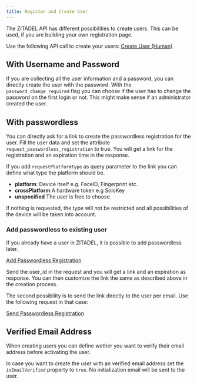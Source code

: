 ```yaml
---
title: Register and Create User
---
```


The ZITADEL API has different possibilities to create users.
This can be used, if you are building your own registration page.

Use the following API call to create your users:
[Create User (Human)](reference#tag/users/user-service-add-human-user.api.mdx)

## With Username and Password

If you are collecting all the user information and a password, you can directly create the user with the password.
With the `password_change_required` flag you can choose if the user has to change the password on the first login or not.
This might make sense if an administrator created the user.

## With passwordless

You can directly ask for a link to create the passwordless registration for the user. 
Fill the user data and set the attribute `request_passwordless_registration` to true.
You will get a link for the registration and an expiration time in the response.

If you add `requestPlatformType` as query parameter to the link you can define what type the platform should be.
- **platform**: Device itself e.g. FaceID, Fingerprint etc.
- **crossPlatform** A hardware token e.g SoloKey
- **unspecified** The user is free to choose

If nothing is requested, the type will not be restricted and all possibilities of the device will be taken into account.

### Add passwordless to existing user

If you already have a user in ZITADEL, it is possible to add passwordless later.

[Add Passwordless Registration ](/apis/resources/mgmt)

Send the user_id in the request and you will get a link and an expiration as response.
You can then customize the link the same as described above in the creation process.

The second possibility is to send the link directly to the user per email.
Use the following request in that case:

[Send Passwordless Registration ](/apis/resources/mgmt)

## Verified Email Address

When creating users you can define wether you want to verify their email address before activating the user.

In case you want to create the user with an verified email address set the `isEmailVerified` property to `true`.
No initialization email will be sent to the user.

